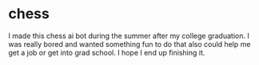 # chess
I made this chess ai bot during the summer after my college graduation. 
I was really bored and wanted something fun to do that also could help me get a job or get into grad school. 
I hope I end up finishing it.

